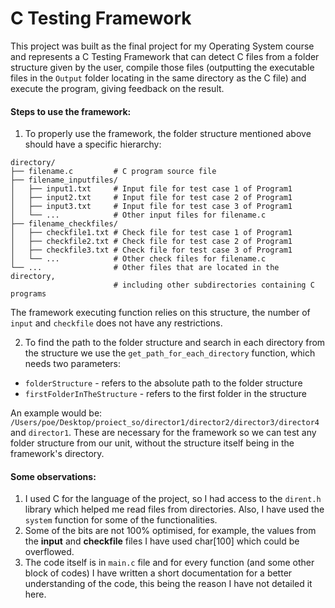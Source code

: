 # C Testing Framework

This project was built as the final project for my Operating System course and represents a C Testing Framework that can detect C files from a folder structure given by the user, compile those files (outputting the executable files in the `Output` folder locating in the same directory as the C file) and execute the program, giving feedback on the result.

#### Steps to use the framework:

1. To properly use the framework, the folder structure mentioned above should have a specific hierarchy:

```
directory/
├── filename.c         # C program source file
├── filename_inputfiles/
│   ├── input1.txt     # Input file for test case 1 of Program1
│   ├── input2.txt     # Input file for test case 2 of Program1
│   ├── input3.txt     # Input file for test case 3 of Program1
│   └── ...            # Other input files for filename.c
├── filename_checkfiles/
│   ├── checkfile1.txt # Check file for test case 1 of Program1
│   ├── checkfile2.txt # Check file for test case 2 of Program1
│   ├── checkfile3.txt # Check file for test case 3 of Program1
│   └── ...            # Other check files for filename.c
└── ...                # Other files that are located in the directory,
                       # including other subdirectories containing C programs
```

The framework executing function relies on this structure, the number of `input` and `checkfile` does not have any restrictions.

2. To find the path to the folder structure and search in each directory from the structure we use the `get_path_for_each_directory` function, which needs two parameters:
- `folderStructure` - refers to the absolute path to the folder structure
- `firstFolderInTheStructure` - refers to the first folder in the structure
  
An example would be: `/Users/poe/Desktop/proiect_so/director1/director2/director3/director4` and `director1`. These are necessary for the framework so we can test any folder structure from our unit, without the structure itself being in the framework's directory. 


#### Some observations:

1. I used C for the language of the project, so I had access to the `dirent.h` library which helped me read files from directories. Also, I have used the `system` function for some of the functionalities.
2. Some of the bits are not 100% optimised, for example, the values from the **input** and **checkfile** files I have used char[100] which could be overflowed.
3. The code itself is in `main.c` file and for every function (and some other block of codes) I have written a short documentation for a better understanding of the code, this being the reason I have not detailed it here.




